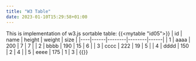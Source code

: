 ```yaml
---
title: "W3 Table"
date: 2023-01-10T15:29:58+01:00
---
```

This is implementation of w3.js sortable table:
{{<mytable "id05">}}
| id | name | height | weight | size |
|----|------|--------|--------|------|
| 1  | aaaa | 200    | 7      | 7    |
| 2  | bbbb | 190    | 15     | 6    |
| 3  | cccc | 222    | 19     | 5    |
| 4  | dddd | 150    | 2      | 4    |
| 5  | eeee | 175    | 1      | 3    |
    {{</mytable>}}
